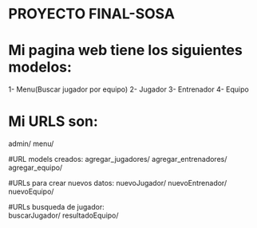 # PROYECTO FINAL-SOSA

# Mi pagina web tiene los siguientes modelos:
1- Menu(Buscar jugador por equipo)
2- Jugador
3- Entrenador
4- Equipo

# Mi URLS son: 
admin/
menu/
    
#URL models creados:
agregar_jugadores/
agregar_entrenadores/
agregar_equipo/

#URLs para crear nuevos datos:
nuevoJugador/
nuevoEntrenador/
nuevoEquipo/
    
#URLs busqueda de jugador:   
buscarJugador/
resultadoEquipo/
